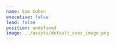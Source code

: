```yaml
---
name: Sam Cohen
executive: false
lead: false
position: undefined
image: ../assets/default_exec_image.png
---
```

